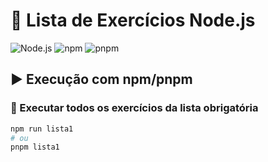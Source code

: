 # 📘 Lista de Exercícios Node.js

![Node.js](https://img.shields.io/badge/Node.js-18+-green)
![npm](https://img.shields.io/badge/npm-9+-orange)
![pnpm](https://img.shields.io/badge/pnpm-7+-blue)

## ▶️ Execução com npm/pnpm

### 📌 Executar todos os exercícios da lista obrigatória
```bash
npm run lista1
# ou 
pnpm lista1